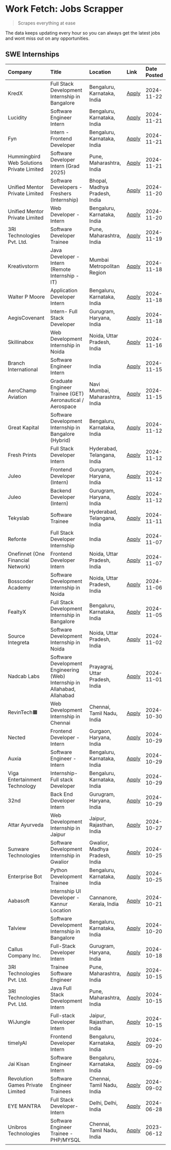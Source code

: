 # Work Fetch: Jobs Scrapper
> Scrapes everything at ease

The data keeps updating every hour so you can always get the latest jobs and wont miss out on any opportunities.

## SWE Internships
<!--START_SECTION:workfetch-->
| Company                                   | Title                                                                     | Location                        | Link                                                                                                                                                                                                                                              | Date Posted   |
|:------------------------------------------|:--------------------------------------------------------------------------|:--------------------------------|:--------------------------------------------------------------------------------------------------------------------------------------------------------------------------------------------------------------------------------------------------|:--------------|
| KredX                                     | Full Stack Development Internship in Bangalore                            | Bengaluru, Karnataka, India     | [Apply](https://in.linkedin.com/jobs/view/full-stack-development-internship-in-bangalore-at-kredx-4082021747?position=22&pageNum=0&refId=VCrN%2B%2BXgbz43rliY7gjn0w%3D%3D&trackingId=az5AbFZKm7s2%2FPugfii4Eg%3D%3D)                              | 2024-11-22    |
| Lucidity                                  | Software Engineer Intern                                                  | Bengaluru, Karnataka, India     | [Apply](https://in.linkedin.com/jobs/view/software-engineer-intern-at-lucidity-4081805788?position=11&pageNum=0&refId=VCrN%2B%2BXgbz43rliY7gjn0w%3D%3D&trackingId=tWPJ6FAL%2F2E%2FweUI1VFBBw%3D%3D)                                               | 2024-11-21    |
| Fyn                                       | Intern - Frontend Developer                                               | Bengaluru, Karnataka, India     | [Apply](https://in.linkedin.com/jobs/view/intern-frontend-developer-at-fyn-4079706595?position=15&pageNum=0&refId=VCrN%2B%2BXgbz43rliY7gjn0w%3D%3D&trackingId=DPyXrZAxsub6wkVl32NGwA%3D%3D)                                                       | 2024-11-21    |
| Hummingbird Web Solutions Private Limited | Software Developer Intern (Grad 2025)                                     | Pune, Maharashtra, India        | [Apply](https://in.linkedin.com/jobs/view/software-developer-intern-grad-2025-at-hummingbird-web-solutions-private-limited-4079796998?position=32&pageNum=0&refId=VCrN%2B%2BXgbz43rliY7gjn0w%3D%3D&trackingId=BdR5h%2BI%2BthUrVZ4xowRIHQ%3D%3D)   | 2024-11-21    |
| Unified Mentor Private Limited            | Software Developers - Freshers (Internship)                               | Bhopal, Madhya Pradesh, India   | [Apply](https://in.linkedin.com/jobs/view/software-developers-freshers-internship-at-unified-mentor-private-limited-4078446287?position=26&pageNum=0&refId=VCrN%2B%2BXgbz43rliY7gjn0w%3D%3D&trackingId=HerjZNom0hMg%2BmDAjIIwBQ%3D%3D)            | 2024-11-20    |
| Unified Mentor Private Limited            | Web Developer - Intern                                                    | Bengaluru, Karnataka, India     | [Apply](https://in.linkedin.com/jobs/view/web-developer-intern-at-unified-mentor-private-limited-4078450055?position=51&pageNum=0&refId=VCrN%2B%2BXgbz43rliY7gjn0w%3D%3D&trackingId=LeEaXCsXxUYz7kQhkHH7cg%3D%3D)                                 | 2024-11-20    |
| 3RI Technologies Pvt. Ltd.                | Software Developer Trainee                                                | Pune, Maharashtra, India        | [Apply](https://in.linkedin.com/jobs/view/software-developer-trainee-at-3ri-technologies-pvt-ltd-4080283578?position=35&pageNum=0&refId=VCrN%2B%2BXgbz43rliY7gjn0w%3D%3D&trackingId=wbuevUw7snEO8koWczhF%2FQ%3D%3D)                               | 2024-11-19    |
| Kreativstorm                              | Java Developer - Intern (Remote Internship - IT)                          | Mumbai Metropolitan Region      | [Apply](https://in.linkedin.com/jobs/view/java-developer-intern-remote-internship-it-at-kreativstorm-4079340084?position=21&pageNum=0&refId=VCrN%2B%2BXgbz43rliY7gjn0w%3D%3D&trackingId=vw3nfCn4%2FnEiZ6ChSCe%2FlA%3D%3D)                         | 2024-11-18    |
| Walter P Moore                            | Application Developer Intern                                              | Bengaluru, Karnataka, India     | [Apply](https://in.linkedin.com/jobs/view/application-developer-intern-at-walter-p-moore-4077126811?position=30&pageNum=0&refId=VCrN%2B%2BXgbz43rliY7gjn0w%3D%3D&trackingId=%2FSfnCuhhmjFRx1MkWj2GSA%3D%3D)                                       | 2024-11-18    |
| AegisCovenant                             | Intern- Full Stack Developer                                              | Gurugram, Haryana, India        | [Apply](https://in.linkedin.com/jobs/view/intern-full-stack-developer-at-aegiscovenant-4079044973?position=53&pageNum=0&refId=VCrN%2B%2BXgbz43rliY7gjn0w%3D%3D&trackingId=YFMw7B5cWHhSoQZWte9%2F7Q%3D%3D)                                         | 2024-11-18    |
| Skillinabox                               | Web Development Internship in Noida                                       | Noida, Uttar Pradesh, India     | [Apply](https://in.linkedin.com/jobs/view/web-development-internship-in-noida-at-skillinabox-4077783016?position=25&pageNum=0&refId=VCrN%2B%2BXgbz43rliY7gjn0w%3D%3D&trackingId=hMWq4DQ6bZc3atAn5lES5A%3D%3D)                                     | 2024-11-16    |
| Branch International                      | Software Engineer Intern                                                  | India                           | [Apply](https://in.linkedin.com/jobs/view/software-engineer-intern-at-branch-international-4054425650?position=46&pageNum=0&refId=VCrN%2B%2BXgbz43rliY7gjn0w%3D%3D&trackingId=M7AYB2Tb0FfmIp9Iv3Mrwg%3D%3D)                                       | 2024-11-15    |
| AeroChamp Aviation                        | Graduate Engineer Trainee (GET) Aeronautical / Aerospace                  | Navi Mumbai, Maharashtra, India | [Apply](https://in.linkedin.com/jobs/view/graduate-engineer-trainee-get-aeronautical-aerospace-at-aerochamp-aviation-4075807848?position=48&pageNum=0&refId=VCrN%2B%2BXgbz43rliY7gjn0w%3D%3D&trackingId=oVN2%2F5USiaBdhW4hxBK02w%3D%3D)           | 2024-11-15    |
| Great Kapital                             | Software Development Internship in Bangalore (Hybrid)                     | Bengaluru, Karnataka, India     | [Apply](https://in.linkedin.com/jobs/view/software-development-internship-in-bangalore-hybrid-at-great-kapital-4074322094?position=19&pageNum=0&refId=VCrN%2B%2BXgbz43rliY7gjn0w%3D%3D&trackingId=oHxTitrOTuvyNHFrnA4pTQ%3D%3D)                   | 2024-11-12    |
| Fresh Prints                              | Full Stack Developer Intern                                               | Hyderabad, Telangana, India     | [Apply](https://in.linkedin.com/jobs/view/full-stack-developer-intern-at-fresh-prints-4074759619?position=34&pageNum=0&refId=VCrN%2B%2BXgbz43rliY7gjn0w%3D%3D&trackingId=tsDQKoeMMuEvXrvCHtD%2BbA%3D%3D)                                          | 2024-11-12    |
| Juleo                                     | Frontend Developer (Intern)                                               | Gurugram, Haryana, India        | [Apply](https://in.linkedin.com/jobs/view/frontend-developer-intern-at-juleo-4072443159?position=40&pageNum=0&refId=VCrN%2B%2BXgbz43rliY7gjn0w%3D%3D&trackingId=S4erJ13F91KXQhxzTGQrig%3D%3D)                                                     | 2024-11-12    |
| Juleo                                     | Backend Developer (Intern)                                                | Gurugram, Haryana, India        | [Apply](https://in.linkedin.com/jobs/view/backend-developer-intern-at-juleo-4072437848?position=58&pageNum=0&refId=VCrN%2B%2BXgbz43rliY7gjn0w%3D%3D&trackingId=DJinA%2Fmuqi4aBrzaCM1c4w%3D%3D)                                                    | 2024-11-12    |
| Tekyslab                                  | Software Trainee                                                          | Hyderabad, Telangana, India     | [Apply](https://in.linkedin.com/jobs/view/software-trainee-at-tekyslab-4074128169?position=49&pageNum=0&refId=VCrN%2B%2BXgbz43rliY7gjn0w%3D%3D&trackingId=xgH%2BgMPYen2E4k0%2B8D%2F2nQ%3D%3D)                                                     | 2024-11-11    |
| Refonte                                   | Full Stack Developer Internship                                           | India                           | [Apply](https://in.linkedin.com/jobs/view/full-stack-developer-internship-at-refonte-4071576773?position=27&pageNum=0&refId=VCrN%2B%2BXgbz43rliY7gjn0w%3D%3D&trackingId=jeouGnDw9FAbBIHLTspzMA%3D%3D)                                             | 2024-11-07    |
| Onefinnet (One Financial Network)         | Frontend Developer Intern                                                 | Noida, Uttar Pradesh, India     | [Apply](https://in.linkedin.com/jobs/view/frontend-developer-intern-at-onefinnet-one-financial-network-4067260672?position=47&pageNum=0&refId=VCrN%2B%2BXgbz43rliY7gjn0w%3D%3D&trackingId=SUpN4hCoC9LH%2BTSRBxnX7w%3D%3D)                         | 2024-11-07    |
| Bosscoder Academy                         | Software Development Internship in Noida                                  | Noida, Uttar Pradesh, India     | [Apply](https://in.linkedin.com/jobs/view/software-development-internship-in-noida-at-bosscoder-academy-4070090866?position=7&pageNum=0&refId=VCrN%2B%2BXgbz43rliY7gjn0w%3D%3D&trackingId=qcg6KwHRstzPWZw6ZgiEMg%3D%3D)                           | 2024-11-06    |
| FealtyX                                   | Full Stack Development Internship in Bangalore                            | Bengaluru, Karnataka, India     | [Apply](https://in.linkedin.com/jobs/view/full-stack-development-internship-in-bangalore-at-fealtyx-4067118640?position=43&pageNum=0&refId=VCrN%2B%2BXgbz43rliY7gjn0w%3D%3D&trackingId=kIAH9D4CdQivE8gY11jsFA%3D%3D)                              | 2024-11-05    |
| Source Integreta                          | Software Development Internship in Noida                                  | Noida, Uttar Pradesh, India     | [Apply](https://in.linkedin.com/jobs/view/software-development-internship-in-noida-at-source-integreta-4066120527?position=10&pageNum=0&refId=VCrN%2B%2BXgbz43rliY7gjn0w%3D%3D&trackingId=1q3Of%2BpAqjMSZ%2FsTtLeMgQ%3D%3D)                       | 2024-11-02    |
| Nadcab Labs                               | Software Development Engineering (Web) Internship in Allahabad, Allahabad | Prayagraj, Uttar Pradesh, India | [Apply](https://in.linkedin.com/jobs/view/software-development-engineering-web-internship-in-allahabad-allahabad-at-nadcab-labs-4064940107?position=6&pageNum=0&refId=VCrN%2B%2BXgbz43rliY7gjn0w%3D%3D&trackingId=Hr41BJPvB9lwfbUX4%2BmYYQ%3D%3D) | 2024-11-01    |
| RevinTech🟧                                | Web Development Internship in Chennai                                     | Chennai, Tamil Nadu, India      | [Apply](https://in.linkedin.com/jobs/view/web-development-internship-in-chennai-at-revintech%F0%9F%9F%A7-4063327819?position=60&pageNum=0&refId=VCrN%2B%2BXgbz43rliY7gjn0w%3D%3D&trackingId=x4Th1AbVKE1YtQj4lztyIw%3D%3D)                         | 2024-10-30    |
| Nected                                    | Frontend Developer - Intern                                               | Gurgaon, Haryana, India         | [Apply](https://in.linkedin.com/jobs/view/frontend-developer-intern-at-nected-4060911002?position=5&pageNum=0&refId=VCrN%2B%2BXgbz43rliY7gjn0w%3D%3D&trackingId=1dbig1OIWD6JJNhzaScERw%3D%3D)                                                     | 2024-10-29    |
| Auxia                                     | Software Engineer - Intern                                                | Bengaluru, Karnataka, India     | [Apply](https://in.linkedin.com/jobs/view/software-engineer-intern-at-auxia-4060904544?position=16&pageNum=0&refId=VCrN%2B%2BXgbz43rliY7gjn0w%3D%3D&trackingId=BbYlf%2FsqQYoaugFoaW6sUA%3D%3D)                                                    | 2024-10-29    |
| Viga Entertainment Technology             | Internship-Full stack Developer                                           | Bengaluru, Karnataka, India     | [Apply](https://in.linkedin.com/jobs/view/internship-full-stack-developer-at-viga-entertainment-technology-4061962911?position=36&pageNum=0&refId=VCrN%2B%2BXgbz43rliY7gjn0w%3D%3D&trackingId=D%2FXClbsSf4k1y8OLC8V20g%3D%3D)                     | 2024-10-29    |
| 32nd                                      | Back End Developer Intern                                                 | Gurugram, Haryana, India        | [Apply](https://in.linkedin.com/jobs/view/back-end-developer-intern-at-32nd-4062280105?position=38&pageNum=0&refId=VCrN%2B%2BXgbz43rliY7gjn0w%3D%3D&trackingId=h%2Bh1jfL59c76X5MYg5aqVw%3D%3D)                                                    | 2024-10-29    |
| Attar Ayurveda                            | Web Development Internship in Jaipur                                      | Jaipur, Rajasthan, India        | [Apply](https://in.linkedin.com/jobs/view/web-development-internship-in-jaipur-at-attar-ayurveda-4060435312?position=39&pageNum=0&refId=VCrN%2B%2BXgbz43rliY7gjn0w%3D%3D&trackingId=SaLV%2BjGcqnCW2HfC4SNO7A%3D%3D)                               | 2024-10-27    |
| Sunware Technologies                      | Software Development Internship in Gwalior                                | Gwalior, Madhya Pradesh, India  | [Apply](https://in.linkedin.com/jobs/view/software-development-internship-in-gwalior-at-sunware-technologies-4059018500?position=12&pageNum=0&refId=VCrN%2B%2BXgbz43rliY7gjn0w%3D%3D&trackingId=UES%2FrclDS6aXuC2QypaLbg%3D%3D)                   | 2024-10-25    |
| Enterprise Bot                            | Python Development Trainee                                                | Bengaluru, Karnataka, India     | [Apply](https://in.linkedin.com/jobs/view/python-development-trainee-at-enterprise-bot-4059097615?position=23&pageNum=0&refId=VCrN%2B%2BXgbz43rliY7gjn0w%3D%3D&trackingId=6IEwHevl2E8qjdh3GuNs4Q%3D%3D)                                           | 2024-10-25    |
| Aabasoft                                  | Internship UI Developer - Kannur Location                                 | Cannanore, Kerala, India        | [Apply](https://in.linkedin.com/jobs/view/internship-ui-developer-kannur-location-at-aabasoft-4055898437?position=18&pageNum=0&refId=VCrN%2B%2BXgbz43rliY7gjn0w%3D%3D&trackingId=PP9bCUAOBU5qnegFq4t%2F1A%3D%3D)                                  | 2024-10-21    |
| Talview                                   | Software Development Internship in Bangalore                              | Bengaluru, Karnataka, India     | [Apply](https://in.linkedin.com/jobs/view/software-development-internship-in-bangalore-at-talview-4055420944?position=3&pageNum=0&refId=VCrN%2B%2BXgbz43rliY7gjn0w%3D%3D&trackingId=wgYl74S4rZVCemJ2Cxjp6w%3D%3D)                                 | 2024-10-20    |
| Callus Company Inc.                       | Full-Stack Developer Intern                                               | Gurugram, Haryana, India        | [Apply](https://in.linkedin.com/jobs/view/full-stack-developer-intern-at-callus-company-inc-4052948592?position=29&pageNum=0&refId=VCrN%2B%2BXgbz43rliY7gjn0w%3D%3D&trackingId=09K6BFhuHsfXYnkQA8TiiA%3D%3D)                                      | 2024-10-18    |
| 3RI Technologies Pvt. Ltd.                | Trainee Software Engineer                                                 | Pune, Maharashtra, India        | [Apply](https://in.linkedin.com/jobs/view/trainee-software-engineer-at-3ri-technologies-pvt-ltd-4048233384?position=33&pageNum=0&refId=VCrN%2B%2BXgbz43rliY7gjn0w%3D%3D&trackingId=B%2BQ%2Fp0%2FSFWRlQlhQ9CKgYA%3D%3D)                            | 2024-10-15    |
| 3RI Technologies Pvt. Ltd.                | Java Full Stack Development Intern                                        | Pune, Maharashtra, India        | [Apply](https://in.linkedin.com/jobs/view/java-full-stack-development-intern-at-3ri-technologies-pvt-ltd-4048231995?position=45&pageNum=0&refId=VCrN%2B%2BXgbz43rliY7gjn0w%3D%3D&trackingId=RB53vRKU5X0O3haheMa6Tw%3D%3D)                         | 2024-10-15    |
| WiJungle                                  | Full-stack Developer Intern                                               | Jaipur, Rajasthan, India        | [Apply](https://in.linkedin.com/jobs/view/full-stack-developer-intern-at-wijungle-4048227759?position=56&pageNum=0&refId=VCrN%2B%2BXgbz43rliY7gjn0w%3D%3D&trackingId=hJc%2Bve3hO1wi2jfHS48lmw%3D%3D)                                              | 2024-10-15    |
| timelyAI                                  | Frontend Developer Intern                                                 | Bengaluru, Karnataka, India     | [Apply](https://in.linkedin.com/jobs/view/frontend-developer-intern-at-timelyai-4030925040?position=9&pageNum=0&refId=VCrN%2B%2BXgbz43rliY7gjn0w%3D%3D&trackingId=fLfuKGGzSvlIMbX7lHr3xQ%3D%3D)                                                   | 2024-09-20    |
| Jai Kisan                                 | Software Engineer Intern                                                  | Bengaluru, Karnataka, India     | [Apply](https://in.linkedin.com/jobs/view/software-engineer-intern-at-jai-kisan-4024075360?position=41&pageNum=0&refId=VCrN%2B%2BXgbz43rliY7gjn0w%3D%3D&trackingId=Mj56WgBF%2BrP0a%2BDybR67WA%3D%3D)                                              | 2024-09-09    |
| Revolution Games Private Limited          | Software Engineer Trainees                                                | Chennai, Tamil Nadu, India      | [Apply](https://in.linkedin.com/jobs/view/software-engineer-trainees-at-revolution-games-private-limited-4015912927?position=37&pageNum=0&refId=VCrN%2B%2BXgbz43rliY7gjn0w%3D%3D&trackingId=TlZmidnUnWsAYoNsEWBx1A%3D%3D)                         | 2024-09-02    |
| EYE MANTRA                                | Full Stack Developer- Intern                                              | Delhi, Delhi, India             | [Apply](https://in.linkedin.com/jobs/view/full-stack-developer-intern-at-eye-mantra-3960988037?position=57&pageNum=0&refId=VCrN%2B%2BXgbz43rliY7gjn0w%3D%3D&trackingId=0VbJX1H2vT0c%2Fb3g%2B7oodw%3D%3D)                                          | 2024-06-28    |
| Unibros Technologies                      | Software Engineer Trainee - PHP/MYSQL                                     | Chennai, Tamil Nadu, India      | [Apply](https://in.linkedin.com/jobs/view/software-engineer-trainee-php-mysql-at-unibros-technologies-3656599241?position=54&pageNum=0&refId=VCrN%2B%2BXgbz43rliY7gjn0w%3D%3D&trackingId=idEHTg8xi0%2BXaU46%2B%2FeLeg%3D%3D)                      | 2023-06-12    |
<!--END_SECTION:workfetch-->
